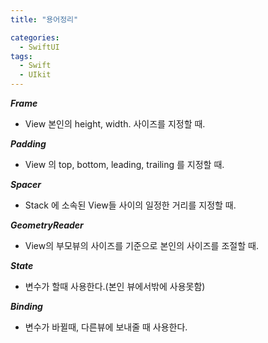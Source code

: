```yaml
---
title: "용어정리"

categories:
  - SwiftUI
tags:
  - Swift 
  - UIkit
---
```

***Frame***
- View 본인의 height, width. 사이즈를 지정할 때.

***Padding***

- View 의 top, bottom, leading, trailing 를 지정할 때.

***Spacer***

- Stack 에 소속된 View들 사이의 일정한 거리를 지정할 때.

***GeometryReader***

- View의 부모뷰의 사이즈를 기준으로 본인의 사이즈를 조절할 때.

***State***

- 변수가 할때 사용한다.(본인 뷰에서밖에 사용못함)

***Binding***

- 변수가 바뀔때, 다른뷰에 보내줄 때 사용한다.